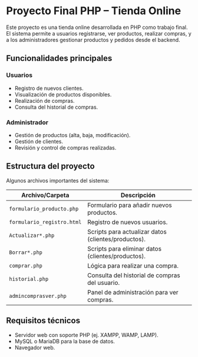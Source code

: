 # Proyecto Final PHP – Tienda Online

Este proyecto es una tienda online desarrollada en PHP como trabajo final. El sistema permite a usuarios registrarse, ver productos, realizar compras, y a los administradores gestionar productos y pedidos desde el backend.

## Funcionalidades principales

### Usuarios
- Registro de nuevos clientes.
- Visualización de productos disponibles.
- Realización de compras.
- Consulta del historial de compras.

### Administrador
- Gestión de productos (alta, baja, modificación).
- Gestión de clientes.
- Revisión y control de compras realizadas.

## Estructura del proyecto

Algunos archivos importantes del sistema:

| Archivo/Carpeta | Descripción |
|-----------------|-------------|
| `formulario_producto.php` | Formulario para añadir nuevos productos. |
| `formulario_registro.html` | Registro de nuevos usuarios. |
| `Actualizar*.php` | Scripts para actualizar datos (clientes/productos). |
| `Borrar*.php` | Scripts para eliminar datos (clientes/productos). |
| `comprar.php` | Lógica para realizar una compra. |
| `historial.php` | Consulta del historial de compras del usuario. |
| `admincomprasver.php` | Panel de administración para ver compras. |

## Requisitos técnicos

- Servidor web con soporte PHP (ej. XAMPP, WAMP, LAMP).
- MySQL o MariaDB para la base de datos.
- Navegador web.
